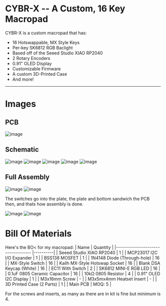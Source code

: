 # CYBR-X -- A Custom, 16 Key Macropad

CYBR-X is a custom macropad that has:
- 16 Hotswappable, MX Style Keys
- Per-key SK6812 RGB Baclight
- Based off of the Seeed Studio XIAO RP2040
- 2 Rotary Encoders
- 0.91" OLED Display
- Customizable Firmware
- A custom 3D-Printed Case
- And more!

------ 

# Images

## PCB
![image](https://github.com/user-attachments/assets/20707d58-e1da-4c79-bfd5-ab6422cb1382)

## Schematic
![image](https://github.com/user-attachments/assets/3d9b3f5c-311f-467c-95bb-741f6be302ff)
![image](https://github.com/user-attachments/assets/518f886d-55a0-4ed2-b947-0f85e3ed8387)
![image](https://github.com/user-attachments/assets/734ea4a3-1b40-48db-bf44-4e9677ac55a2)
![image](https://github.com/user-attachments/assets/b47a5d32-935a-477b-b466-c62f487449c9)
![image](https://github.com/user-attachments/assets/07a2189b-bf11-4d21-ad43-3dfbe2aeb24a)

## Full Assembly
![image](https://github.com/user-attachments/assets/04e11d67-f7eb-4ae3-81cd-67dd826c128a)
![image](https://github.com/user-attachments/assets/8ad20020-135b-4d4b-8338-acde504d0c68)

The switches go into the plate, the plate and bottom sandwich the PCB then, and thats how assembly is done.

![image](https://github.com/user-attachments/assets/24b6f660-5641-411d-9caf-888da9011cb5)
![image](https://github.com/user-attachments/assets/db4cee9a-e87c-4c10-845e-934f6ff6765e)

# Bill Of Materials
Here's the BO< for my macropad:
| Name                               | Quantity |
|----------------------------------- |----------|
| Seeed Studio XIAO RP2040           | 1        |
| MCP23017 I2C I/O Expander          | 1        |
| BSS138 MOSFET                      | 1        |
| 1N4148 Diode (Through-hole)        | 16       |
| MX-Style Switch                    | 16       |
| Kailh MX-Style Hotswap Socket      | 16       |
| Blank DSA Keycap (White)           | 16       |
| EC11 With Switch                   | 2        |
| SK6812 MINI-E RGB LED              | 16       |
| 0.1uF 0805 Ceramic Capacitor       | 16       |
| 10kΩ 0805 Resistor                 | 4        |
| 0.91" OLED I2C Display             | 1        |
| M3x16mm Screw                      | -        |
| M3x5mx4mm Heatset Insert           | -        |
| 3D Printed Case (2 Parts)          | 1        |
| Main PCB                           | MOQ: 5   |

For the screws and inserts, as many as there are in kit is fine but minimum is 4.
